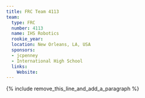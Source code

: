 ```yaml
---
title: FRC Team 4113
team:
  type: FRC
  number: 4113
  name: IHS Robotics
  rookie_year:
  location: New Orleans, LA, USA
  sponsors:
  - jcpenney
  - International High School
  links:
    Website:
---
```


{% include remove_this_line_and_add_a_paragraph %}